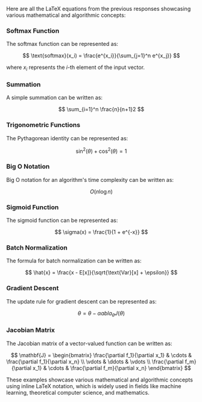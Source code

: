 Here are all the LaTeX equations from the previous responses showcasing various mathematical and algorithmic concepts:

### Softmax Function
The softmax function can be represented as:

$$
\text{softmax}(x_i) = \frac{e^{x_i}}{\sum_{j=1}^n e^{x_j}}
$$

where $x_i$ represents the $i$-th element of the input vector.

### Summation
A simple summation can be written as:

$$
\sum_{i=1}^n \frac{n}{n+1}2
$$

### Trigonometric Functions
The Pythagorean identity can be represented as:

$$
\sin^2(\theta) + \cos^2(\theta) = 1
$$

### Big O Notation
Big O notation for an algorithm's time complexity can be written as:

$$
O(n \log n)
$$

### Sigmoid Function
The sigmoid function can be represented as:

$$
\sigma(x) = \frac{1}{1 + e^{-x}}
$$

### Batch Normalization
The formula for batch normalization can be written as:

$$
\hat{x} = \frac{x - E[x]}{\sqrt{\text{Var}[x] + \epsilon}}
$$

### Gradient Descent
The update rule for gradient descent can be represented as:

$$
\theta = \theta - \alpha 
abla_\theta J(\theta)
$$

### Jacobian Matrix
The Jacobian matrix of a vector-valued function can be written as:

$$
\mathbf{J} = \begin{bmatrix}
\frac{\partial f_1}{\partial x_1} & \cdots & \frac{\partial f_1}{\partial x_n} \\
\vdots & \ddots & \vdots \\
\frac{\partial f_m}{\partial x_1} & \cdots & \frac{\partial f_m}{\partial x_n}
\end{bmatrix}
$$

These examples showcase various mathematical and algorithmic concepts using inline LaTeX notation, which is widely used in fields like machine learning, theoretical computer science, and mathematics.

